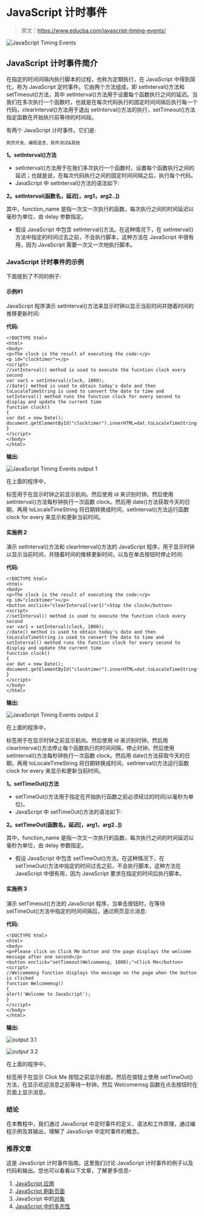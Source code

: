 # JavaScript 计时事件

> 原文：<https://www.educba.com/javascript-timing-events/>

![JavaScript Timing Events](img/6fe83b8ae0be6a623913850234fb4591.png)



## JavaScript 计时事件简介

在指定的时间间隔内执行脚本的过程，也称为定期执行，在 JavaScript 中得到简化，称为 JavaScript 定时事件。它由两个方法组成，即 setInterval()方法和 setTimeout()方法，其中 setInterval()方法用于设置每个函数执行之间的延迟。当我们在多次执行一个函数时，也就是在每次代码执行的固定时间间隔后执行每一个代码，clearInterval()方法用于退出 setInterval()方法的执行，setTimeout()方法指定函数在开始执行前等待的时间段。

有两个 JavaScript 计时事件。它们是:

<small>网页开发、编程语言、软件测试&其他</small>

**1。setInterval()方法**

*   setInterval()方法用于在我们多次执行一个函数时，设置每个函数执行之间的延迟；也就是说，在每次代码执行之间的固定时间间隔之后，执行每个代码。
*   JavaScript 中 setInterval()方法的语法如下:

**2。setInterval(函数名，延迟[，arg1，arg2..])**

其中，function_name 是指一次又一次执行的函数，每次执行之间的时间延迟以毫秒为单位，由 delay 参数指定。

*   假设 JavaScript 中包含 setInterval()方法。在这种情况下，在 setInterval()方法中指定的时间过去之前，不会执行脚本，这种方法在 JavaScript 中很有用，因为 JavaScript 需要一次又一次地执行脚本。

### JavaScript 计时事件的示例

下面提到了不同的例子:

#### 示例#1

JavaScript 程序演示 setInterval()方法来显示时钟以显示当前时间并随着时间的推移更新时间:

**代码:**

```
<!DOCTYPE html>
<html>
<body>
<p>The clock is the result of executing the code:</p>
<p id="clocktimer"></p>
<script>
//setInterval() method is used to execute the fucntion clock every second
var var1 = setInterval(clock, 1000);
//date() method is used to obtain today's date and then toLocaleTimeString is used to convert the date to time and setInterval() method runs the function clock for every second to display and update the current time
function clock()
{
var dat = new Date();
document.getElementById("clocktimer").innerHTML=dat.toLocaleTimeString();
}
</script>
</body>
</html>
```

**输出:**

![JavaScript Timing Events output 1](img/4f7c4d17586918f36f9ed0b1bfc07342.png)



在上面的程序中，

标签用于在显示时钟之前显示航向。然后使用 id 来识别时钟。然后使用 setInterval()方法每秒钟执行一次函数 clock。然后用 date()方法获取今天的日期，再用 toLocaleTimeString 将日期转换成时间，setInterval()方法运行函数 clock for every 来显示和更新当前时间。

#### 实施例 2

演示 setInterval()方法和 clearInterval()方法的 JavaScript 程序，用于显示时钟以显示当前时间，并随着时间的推移更新时间，以及在单击按钮时停止时间:

**代码:**

```
<!DOCTYPE html>
<html>
<body>
<p>The clock is the result of executing the code:</p>
<p id="clocktimer"></p>
<button onclick="clearInterval(var1)">Stop the clock</button>
<script>
//setInterval() method is used to execute the function clock every second
var var1 = setInterval(clock, 1000);
//date() method is used to obtain today's date and then toLocaleTimeString is used to convert the date to time and setInterval() method runs the function clock for every second to display and update the current time
function clock()
{
var dat = new Date();
document.getElementById("clocktimer").innerHTML=dat.toLocaleTimeString();
}
</script>
</body>
</html>
```

**输出:**

![JavaScript Timing Events output 2](img/ee1fb322897437d570c5a33b155abb59.png)



在上面的程序中，

标签用于在显示时钟之前显示航向。然后使用 id 来识别时钟。然后用 clearInterval()方法停止每个函数执行的时间间隔，停止时钟。然后使用 setInterval()方法每秒钟执行一次函数 clock。然后用 date()方法获取今天的日期，再用 toLocaleTimeString 将日期转换成时间，setInterval()方法运行函数 clock for every 来显示和更新当前时间。

**1。setTimeOut()方法**

*   setTimeOut()方法用于指定在开始执行函数之前必须经过的时间(以毫秒为单位)。
*   JavaScript 中 setTimeOut()方法的语法如下:

**2。setTimeOut(函数名，延迟[，arg1，arg2..])**

其中，function_name 是指一次又一次执行的函数，每次执行之间的时间延迟以毫秒为单位，由 delay 参数指定。

*   假设 JavaScript 中包含 setTimeOut()方法。在这种情况下，在 setTimeOut()方法中指定的时间过去之前，不会执行脚本，这种方法在 JavaScript 中很有用，因为 JavaScript 要求在指定的时间后执行脚本。

#### 实施例 3

演示 setTimeout()方法的 JavaScript 程序，当单击按钮时，在等待 setTimeOut()方法中指定的时间间隔后，通过网页显示消息:

**代码:**

```
<!DOCTYPE html>
<html>
<body>
<p>Please click on Click Me button and the page displays the welcome message after one second</p>
<button onclick="setTimeout(Welcomemsg, 1000);">Click Me</button>
<script>
//Welcomemsg function displays the message on the page when the button is clicked
function Welcomemsg()
{
alert('Welcome to JavaScript');
}
</script>
</body>
</html>
```

**输出:**

![output 3.1](img/7e60a9bec99857d93848cf99f1a63f7c.png)



![output 3.2](img/30e1d883440ddb1845d36fda3499dc05.png)



在上面的程序中，

标签用于在显示 Click Me 按钮之前显示标题。然后在按钮上使用 setTimeOut()方法，在显示欢迎消息之前等待一秒钟。然后 Welcomemsg 函数在点击按钮时在页面上显示消息。

### 结论

在本教程中，我们通过 JavaScript 中定时事件的定义、语法和工作原理，通过编程示例及其输出，理解了 JavaScript 中定时事件的概念。

### 推荐文章

这是 JavaScript 计时事件指南。这里我们讨论 JavaScript 计时事件的例子以及代码和输出。您也可以看看以下文章，了解更多信息–

1.  [JavaScript 应用](https://www.educba.com/javascript-apply/)
2.  [JavaScript 刷新页面](https://www.educba.com/javascript-refresh-page/)
3.  JavaScript 中的[对象](https://www.educba.com/object-in-javascript/)
4.  [JavaScript 中的多态性](https://www.educba.com/polymorphism-in-javascript/)





